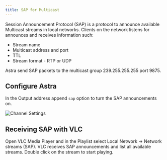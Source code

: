 ```yaml
---
title: SAP for Multicast
---
```


Session Announcement Protocol (SAP) is a protocol to announce available Multicast streams in local networks. Clients on the network listens for announces and receives information such:

- Stream name
- Multicast address and port
- TTL
- Stream format - RTP or UDP

Astra send SAP packets to the multicast group 239.255.255.255 port 9875.

## Configure Astra

In the Output address append `sap` option to turn the SAP announcements on.

![Channel Settings](https://cdn.cesbo.com/help/astra/delivery/broadcasting/sap/channel.png)

## Receiving SAP with VLC

Open VLC Media Player and in the Playlist select Local Network → Network streams (SAP). VLC receives SAP announcements and list all available streams. Double click on the stream to start playing.
